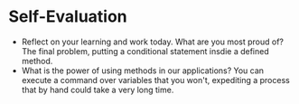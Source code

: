 # Self-Evaluation

- Reflect on your learning and work today. What are you most proud of?
The final problem, putting a conditional statement insdie a defined method.
- What is the power of using methods in our applications?
You can execute a command over variables that you won't, expediting a process that by hand could take a very long time.